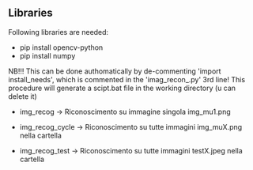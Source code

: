## Libraries

Following libraries are needed:

- pip install opencv-python
- pip install numpy

NB!!! This can be done authomatically by de-commenting 'import install_needs', which is commented in the 'imag_recon_.py' 3rd line!
      This procedure will generate a scipt.bat file in the working directory (u can delete it)


- img_recog -> Riconoscimento su immagine singola img_mu1.png

- img_recog_cycle -> Riconoscimento su tutte immagini img_muX.png nella cartella

- img_recog_test -> Riconoscimento su tutte immagini testX.jpeg nella cartella
